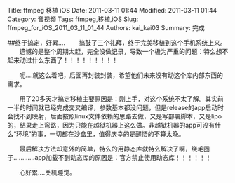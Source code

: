 ﻿Title: ffmpeg 移植 iOS
Date: 2011-03-11 01:44
Modified: 2011-03-11 01:44
Category: 音视频
Tags: ffmpeg,移植,iOS
Slug: ffmpeg_for_iOS_2011_03_11_01_44
Authors: kai_kai03
Summary: 完成

##终于搞定，好累....
&#160; &#160; &#160; &#160;搞鼓了三个礼拜，终于完美移植到这个手机系统上来。<br>
&#160; &#160; &#160; &#160;遗憾的是整个周期太赶，完全没做记录，导致一个极为严重的问题：特么想不起来动过什么东西了！！！！！！！！！


&#160; &#160; &#160; &#160;呃....就这么着吧，后面再封装封装，希望他们未来没有动这个库内部东西的需求。


&#160; &#160; &#160; &#160;用了20多天才搞定移植主要原因是：刚上手，对这个系统不太了解。其实前一半的时间就已经完成交叉编译，参数基本都没问题，但是release的app启动时会找不到映射，后面按照linux文件依赖的思路去做，又是写部署脚本，又是lipo的，结果走上弯路，因为只能在越狱机器上这么做。非越狱机器的app可没有什么“环境”的事，一切都在沙盒里，值得庆幸的是醒悟的不算太晚。<br>

&#160; &#160; &#160; &#160;最后解决方法却意外的简单，特么的用静态库就特么解决了啊，绕毛圈子............app加载不到动态库的原因是：官方禁止使用动态库！！！！！！

&#160; &#160; &#160; &#160;心好累....关机睡觉。
